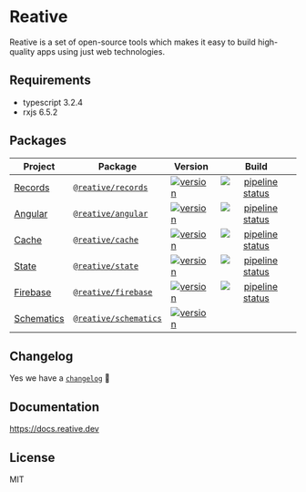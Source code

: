 # Reative

Reative is a set of open-source tools which makes it easy to build high-quality apps using just web technologies.

## Requirements

- typescript 3.2.4
- rxjs 6.5.2

## Packages

| Project                                           | Package                                                                    | Version                                                                                                                      |                                                                            Build                                                                             |
| ------------------------------------------------- | -------------------------------------------------------------------------- | ---------------------------------------------------------------------------------------------------------------------------- | :----------------------------------------------------------------------------------------------------------------------------------------------------------: |
| [Records](https://docs.reative.dev/records)       | [`@reative/records`](https://www.npmjs.com/package/@reative/records)       | [![version](https://img.shields.io/npm/v/@reative/records/latest.svg)](https://www.npmjs.com/package/@reative/records)       |  [![pipeline status](https://gitlab.com/reative-team/test-records/badges/master/pipeline.svg)](https://gitlab.com/reative-team/test-records/commits/master)  |
| [Angular](https://docs.reative.dev/angular)       | [`@reative/angular`](https://www.npmjs.com/package/@reative/angular)       | [![version](https://img.shields.io/npm/v/@reative/angular/latest.svg)](https://www.npmjs.com/package/@reative/angular)       |  [![pipeline status](https://gitlab.com/reative-team/test-angular/badges/master/pipeline.svg)](https://gitlab.com/reative-team/test-angular/commits/master)  |
| [Cache](https://docs.reative.dev/cache)           | [`@reative/cache`](https://www.npmjs.com/package/@reative/cache)           | [![version](https://img.shields.io/npm/v/@reative/cache/latest.svg)](https://www.npmjs.com/package/@reative/cache)           |    [![pipeline status](https://gitlab.com/reative-team/test-cache/badges/master/pipeline.svg)](https://gitlab.com/reative-team/test-cache/commits/master)    |
| [State](https://docs.reative.dev/state)           | [`@reative/state`](https://www.npmjs.com/package/@reative/state)           | [![version](https://img.shields.io/npm/v/@reative/state/latest.svg)](https://www.npmjs.com/package/@reative/state)           |    [![pipeline status](https://gitlab.com/reative-team/test-state/badges/master/pipeline.svg)](https://gitlab.com/reative-team/test-state/commits/master)    |
| [Firebase](https://docs.reative.dev/firebase)     | [`@reative/firebase`](https://www.npmjs.com/package/@reative/firebase)     | [![version](https://img.shields.io/npm/v/@reative/firebase/latest.svg)](https://www.npmjs.com/package/@reative/firebase)     | [![pipeline status](https://gitlab.com/reative-team/test-firebase/badges/master/pipeline.svg)](https://gitlab.com/reative-team/test-firebase/commits/master) |
| [Schematics](https://docs.reative.dev/schematics) | [`@reative/schematics`](https://www.npmjs.com/package/@reative/schematics) | [![version](https://img.shields.io/npm/v/@reative/schematics/latest.svg)](https://www.npmjs.com/package/@reative/schematics) |                                                                                                                                                              |

## Changelog

Yes we have a [`changelog`](/CHANGELOG.md) 🍭

## Documentation

https://docs.reative.dev

## License

MIT
